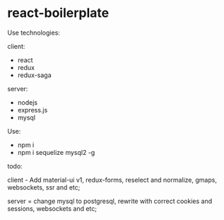 # react-boilerplate

Use technologies:

client:
 - react
 - redux
 - redux-saga
 
server: 
 - nodejs
 - express.js
 - mysql

Use:
- npm i
- npm i sequelize mysql2 -g

todo:

client - Add material-ui v1, redux-forms, reselect and normalize, gmaps, websockets, ssr and etc;

server = change mysql to postgresql, rewrite with correct cookies and sessions, websockets and etc;
